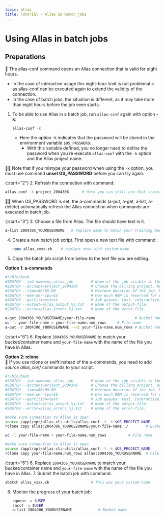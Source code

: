 ```yaml
---
topic: allas
title: Tutorial - Allas in batch jobs
---
```


# Using Allas in batch jobs

## Preparations

💬 The allas-conf command opens an Allas connection that is valid for eight hours. 
   - In the case of interactive usage this eight-hour limit is not problematic as allas-conf can be executed again to extend the validity of the connection.
   - In the case of batch jobs, the situation is different, as it may take more than eight hours before the job even starts. 

1. To be able to use Allas in a batch job, run `allas-conf` again with option **-k**:
   ```bash
   allas-conf -k 
   ```
   - Here the option -k indicates that the password will be stored in the environment variable `$OS_PASSWORD`. 
      - With this variable defined, you no longer need to define the password when you re-execute `allas-conf` with the `-k` option and the Allas project name. 

☝🏻 Note that if you mistype your password when using the `-k` option, you must use command **unset OS_PASSWORD** before you can try again.

{:start="2"}
2. Refresh the connection with command:
   ```bash
   allas-conf -k project_2004306      # Here you can still use that training bucket or change to your own instead
   ```

☝🏻 When OS_PASSWORD is set, the a-commands (a-put, a-get, a-list, a-delete) automatically refresh the Allas connection when commands are executed in batch job.

{:start="3"}
3. Choose a file from Allas. The file should have text in it.
   ```bash
   a-list 2004306_YOURUSERNAME   # replace name to match your training bucket/container name
   ```
4. Create a new batch job script. First open a new text file with command:
   ```bash
   nano allas_xxxx.sh    # replace xxxx with custom name
   ```
5. Copy the batch job script from below to the text file you are editing.

**Option 1: a-commands**

   ```bash
   #!/bin/bash
   #SBATCH --job-name=my_allas_job        # Name of the job visible in the queue.
   #SBATCH --account=project_2004306      # Choose the billing project. Has to be defined!
   #SBATCH --time=00:05:00                # Maximum duration of the job. Max: depends of the partition. 
   #SBATCH --mem-per-cpu=1G               # How much RAM is reserved for one processor.
   #SBATCH --partition=test               # Job queues: test, interactive, small, large, longrun, hugemem, hugemem_longrun
   #SBATCH --output=allas_output_%j.txt   # Name of the output-file.
   #SBATCH --error=allas_errors_%j.txt    # Name of the error-file.

   a-get 2004306_YOURUSERNAME/your-file-name                  # Bucket name / File name
   wc -l your-file-name > your-file-name.num_rows     # File name
   a-put -b 2004306_YOURUSERNAME --nc your-file-name.num_rows # Bucket name / File name
   ```

{:start="6"}
6. Replace `2004306_YOURUSERNAME` to match your bucket/container name and `your-file-name` with the name of the file you have in Allas. 

**Option 2: rclone**  
💭 If you use rclone or swift instead of the a-commands, you need to add _source allas_conf_ commands to your script. 

   ```bash
   #!/bin/bash
   #SBATCH --job-name=my_allas_job        # Name of the job visible in the queue.
   #SBATCH --account=project_2004306      # Choose the billing project. Has to be defined!
   #SBATCH --time=00:05:00                # Maximum duration of the job. Max: depends of the partition. 
   #SBATCH --mem-per-cpu=1G               # How much RAM is reserved for one processor.
   #SBATCH --partition=test               # Job queues: test, interactive, small, large, longrun, hugemem, hugemem_longrun
   #SBATCH --output=allas_output_%j.txt   # Name of the output-file.
   #SBATCH --error=allas_errors_%j.txt    # Name of the error-file.

   #make sure connection to Allas is open
   source /appl/opt/allas-cli-utils/allas_conf -f -k $OS_PROJECT_NAME
   rclone copy allas:2004306_YOURUSERNAME/your-file-name ./        # Bucket name / File name

   wc -l your-file-name > your-file-name.num_rows          # File name

   #make sure connection to Allas is open
   source /appl/opt/allas-cli-utils/allas_conf -f -k $OS_PROJECT_NAME
   rclone copy your-file-name.num_rows allas:2004306_YOURUSERNAME  # File name / Bucket name
   ```

{:start="6"}
6. Replace `2004306_YOURUSERNAME` to match your bucket/container name and `your-file-name` with the name of the file you have in Allas. 
7. Submit the batch job with command:
   ```bash
   sbatch allas_xxxx.sh                   # This was your custom name
   ```
8. Monitor the progress of your batch job:
   ```bash
   squeue -u $USER
   sacct -u $USER
   a-list 2004306_YOURUSERNAME            # Bucket name
   ```
